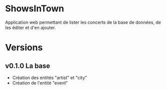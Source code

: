 # ShowsInTown

Application web permettant de lister les concerts de la base de données, de les éditer et d'en ajouter.

# Versions

## v0.1.0 La base

  * Création des entités "artist" et "city"
  * Création de l'entité "event"